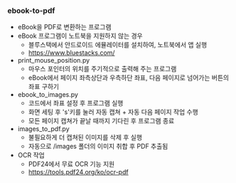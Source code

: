 ### ebook-to-pdf

- eBook을 PDF로 변환하는 프로그램
- eBook 프로그램이 노트북을 지원하지 않는 경우
  - 블루스택에서 안드로이드 에뮬레이터를 설치하여, 노트북에서 앱 실행
  - https://www.bluestacks.com/
- print_mouse_position.py
  - 마우스 포인터의 위치를 주기적으로 출력해 주는 프로그램
  - eBook에서 페이지 좌측상단과 우측하단 좌표, 다음 페이지로 넘어가는 버튼의 좌표 구하기
- ebook_to_images.py
  - 코드에서 좌표 설정 후 프로그램 실행
  - 화면 세팅 후 's'키를 눌러 자동 캡쳐 + 자동 다음 페이지 작업 수행
  - 모든 페이지 캡쳐가 끝날 때까지 기다린 후 프로그램 종료
- images_to_pdf.py
  - 불필요하게 더 캡쳐된 이미지를 삭제 후 실행
  - 자동으로 /images 폴더의 이미지 취합 후 PDF 추출됨
- OCR 작업
  - PDF24에서 무료 OCR 기능 지원
  - https://tools.pdf24.org/ko/ocr-pdf

